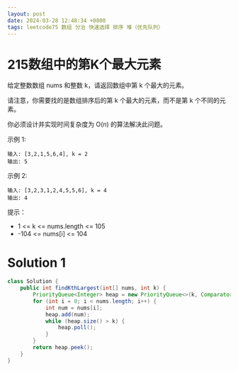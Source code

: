 ```yaml
---
layout: post
date: 2024-03-28 12:48:34 +0800
tags: leetcode75 数组 分治 快速选择 排序 堆（优先队列）
---
```


# 215数组中的第K个最大元素

给定整数数组 nums 和整数 k，请返回数组中第 k 个最大的元素。

请注意，你需要找的是数组排序后的第 k 个最大的元素，而不是第 k 个不同的元素。

你必须设计并实现时间复杂度为 O(n) 的算法解决此问题。

示例 1:
```
输入: [3,2,1,5,6,4], k = 2
输出: 5
```
示例 2:
```
输入: [3,2,3,1,2,4,5,5,6], k = 4
输出: 4
```

提示：
+ 1 <= k <= nums.length <= 105
+ -104 <= nums[i] <= 104

# Solution 1

``` java
class Solution {
    public int findKthLargest(int[] nums, int k) {
        PriorityQueue<Integer> heap = new PriorityQueue<>(k, Comparator.naturalOrder());
        for (int i = 0; i < nums.length; i++) {
            int num = nums[i];
            heap.add(num);
            while (heap.size() > k) {
                heap.poll();
            }
        }
        return heap.peek();
    }
}
```
